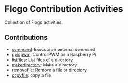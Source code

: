 # Flogo Contribution Activities
Collection of Flogo activities.

## Contributions

* [command](command): Execute an external command
* [gpiopwm](gpiopwm): Control PWM on a Raspberry Pi
* [listfiles](listfiles): List files of a directory
* [makedirectory](makedirectory): Make a directory
* [removefile](removefile): Remove a file or directory
* [copyfile](copyfile): copy a file
